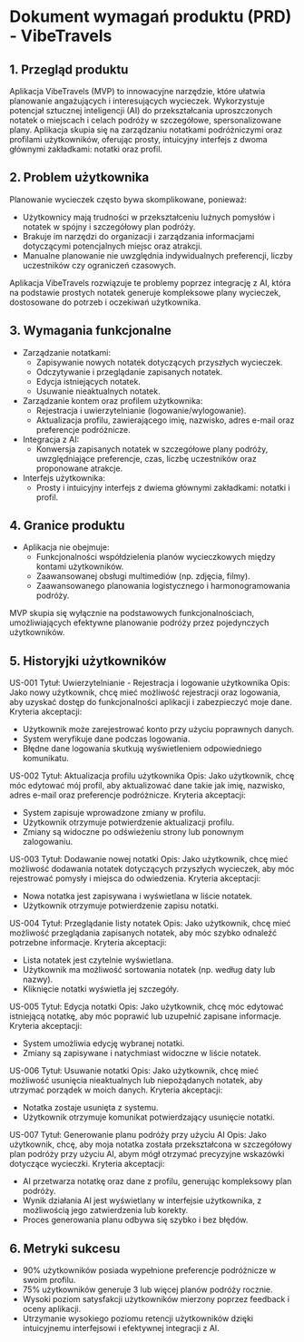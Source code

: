# Dokument wymagań produktu (PRD) - VibeTravels

## 1. Przegląd produktu
Aplikacja VibeTravels (MVP) to innowacyjne narzędzie, które ułatwia planowanie angażujących i interesujących wycieczek. Wykorzystuje potencjał sztucznej inteligencji (AI) do przekształcania uproszczonych notatek o miejscach i celach podróży w szczegółowe, spersonalizowane plany. Aplikacja skupia się na zarządzaniu notatkami podróżniczymi oraz profilami użytkowników, oferując prosty, intuicyjny interfejs z dwoma głównymi zakładkami: notatki oraz profil.

## 2. Problem użytkownika
Planowanie wycieczek często bywa skomplikowane, ponieważ:
- Użytkownicy mają trudności w przekształceniu luźnych pomysłów i notatek w spójny i szczegółowy plan podróży.
- Brakuje im narzędzi do organizacji i zarządzania informacjami dotyczącymi potencjalnych miejsc oraz atrakcji.
- Manualne planowanie nie uwzględnia indywidualnych preferencji, liczby uczestników czy ograniczeń czasowych.

Aplikacja VibeTravels rozwiązuje te problemy poprzez integrację z AI, która na podstawie prostych notatek generuje kompleksowe plany wycieczek, dostosowane do potrzeb i oczekiwań użytkownika.

## 3. Wymagania funkcjonalne
- Zarządzanie notatkami:
  - Zapisywanie nowych notatek dotyczących przyszłych wycieczek.
  - Odczytywanie i przeglądanie zapisanych notatek.
  - Edycja istniejących notatek.
  - Usuwanie nieaktualnych notatek.
- Zarządzanie kontem oraz profilem użytkownika:
  - Rejestracja i uwierzytelnianie (logowanie/wylogowanie).
  - Aktualizacja profilu, zawierającego imię, nazwisko, adres e-mail oraz preferencje podróżnicze.
- Integracja z AI:
  - Konwersja zapisanych notatek w szczegółowe plany podróży, uwzględniające preferencje, czas, liczbę uczestników oraz proponowane atrakcje.
- Interfejs użytkownika:
  - Prosty i intuicyjny interfejs z dwiema głównymi zakładkami: notatki i profil.

## 4. Granice produktu
- Aplikacja nie obejmuje:
  - Funkcjonalności współdzielenia planów wycieczkowych między kontami użytkowników.
  - Zaawansowanej obsługi multimediów (np. zdjęcia, filmy).
  - Zaawansowanego planowania logistycznego i harmonogramowania podróży.

MVP skupia się wyłącznie na podstawowych funkcjonalnościach, umożliwiających efektywne planowanie podróży przez pojedynczych użytkowników.

## 5. Historyjki użytkowników

US-001
Tytuł: Uwierzytelnianie - Rejestracja i logowanie użytkownika
Opis: Jako nowy użytkownik, chcę mieć możliwość rejestracji oraz logowania, aby uzyskać dostęp do funkcjonalności aplikacji i zabezpieczyć moje dane.
Kryteria akceptacji:
- Użytkownik może zarejestrować konto przy użyciu poprawnych danych.
- System weryfikuje dane podczas logowania.
- Błędne dane logowania skutkują wyświetleniem odpowiedniego komunikatu.

US-002
Tytuł: Aktualizacja profilu użytkownika
Opis: Jako użytkownik, chcę móc edytować mój profil, aby aktualizować dane takie jak imię, nazwisko, adres e-mail oraz preferencje podróżnicze.
Kryteria akceptacji:
- System zapisuje wprowadzone zmiany w profilu.
- Użytkownik otrzymuje potwierdzenie aktualizacji profilu.
- Zmiany są widoczne po odświeżeniu strony lub ponownym zalogowaniu.

US-003
Tytuł: Dodawanie nowej notatki
Opis: Jako użytkownik, chcę mieć możliwość dodawania notatek dotyczących przyszłych wycieczek, aby móc rejestrować pomysły i miejsca do odwiedzenia.
Kryteria akceptacji:
- Nowa notatka jest zapisywana i wyświetlana w liście notatek.
- Użytkownik otrzymuje potwierdzenie zapisu notatki.

US-004
Tytuł: Przeglądanie listy notatek
Opis: Jako użytkownik, chcę mieć możliwość przeglądania zapisanych notatek, aby móc szybko odnaleźć potrzebne informacje.
Kryteria akceptacji:
- Lista notatek jest czytelnie wyświetlana.
- Użytkownik ma możliwość sortowania notatek (np. według daty lub nazwy).
- Kliknięcie notatki wyświetla jej szczegóły.

US-005
Tytuł: Edycja notatki
Opis: Jako użytkownik, chcę móc edytować istniejącą notatkę, aby móc poprawić lub uzupełnić zapisane informacje.
Kryteria akceptacji:
- System umożliwia edycję wybranej notatki.
- Zmiany są zapisywane i natychmiast widoczne w liście notatek.

US-006
Tytuł: Usuwanie notatki
Opis: Jako użytkownik, chcę mieć możliwość usunięcia nieaktualnych lub niepożądanych notatek, aby utrzymać porządek w moich danych.
Kryteria akceptacji:
- Notatka zostaje usunięta z systemu.
- Użytkownik otrzymuje komunikat potwierdzający usunięcie notatki.

US-007
Tytuł: Generowanie planu podróży przy użyciu AI
Opis: Jako użytkownik, chcę, aby moja notatka została przekształcona w szczegółowy plan podróży przy użyciu AI, abym mógł otrzymać precyzyjne wskazówki dotyczące wycieczki.
Kryteria akceptacji:
- AI przetwarza notatkę oraz dane z profilu, generując kompleksowy plan podróży.
- Wynik działania AI jest wyświetlany w interfejsie użytkownika, z możliwością jego zatwierdzenia lub korekty.
- Proces generowania planu odbywa się szybko i bez błędów.

## 6. Metryki sukcesu
- 90% użytkowników posiada wypełnione preferencje podróżnicze w swoim profilu.
- 75% użytkowników generuje 3 lub więcej planów podróży rocznie.
- Wysoki poziom satysfakcji użytkowników mierzony poprzez feedback i oceny aplikacji.
- Utrzymanie wysokiego poziomu retencji użytkowników dzięki intuicyjnemu interfejsowi i efektywnej integracji z AI. 